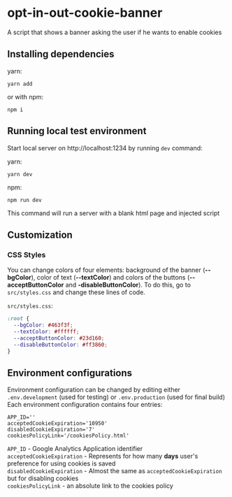 # opt-in-out-cookie-banner
A script that shows a banner asking the user if he wants to enable cookies

## Installing dependencies
yarn:

```shell
yarn add
```

or with npm:

```shell
npm i
```

## Running local test environment

Start local server on http://localhost:1234 by running `dev` command:

yarn:

```shell
yarn dev
```

npm:

```shell
npm run dev
```

This command will run a server with a blank html page and injected script

## Customization

### CSS Styles

You can change colors of four elements: background of the banner (__--bgColor__), color of text (__--textColor__) and colors of the buttons (__--acceptButtonColor__ and __-disableButtonColor__).
To do this, go to `src/styles.css` and change these lines of code.

`src/styles.css`:
```css
:root {
  --bgColor: #463f3f;
  --textColor: #ffffff;
  --acceptButtonColor: #23d160;
  --disableButtonColor: #ff3860;
}
```

## Environment configurations

Environment configuration can be changed by editing either `.env.development` (used for testing) or `.env.production` (used for final build)
Each environment configuration contains four entries:
```
APP_ID=''
acceptedCookieExpiration='10950'
disabledCookieExpiration='7'
cookiesPolicyLink='/cookiesPolicy.html'
```

`APP_ID` - Google Analytics Application identifier  
`acceptedCookieExpiration` - Represents for how many __days__ user's preference for using cookies is saved  
`disabledCookieExpiration` - Almost the same as `acceptedCookieExpiration` but for disabling cookies  
`cookiesPolicyLink` - an absolute link to the cookies policy  

